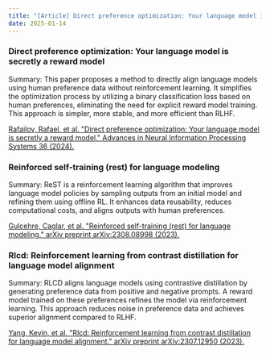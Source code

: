 ```yaml
---
title: "[Article] Direct preference optimization: Your language model is secretly a reward model & Reinforced self-training (rest) for language modeling & Rlcd: Reinforcement learning from contrast distillation for language model alignment"
date: 2025-01-14
---
```


### Direct preference optimization: Your language model is secretly a reward model

Summary: This paper proposes a method to directly align language models using human preference data without reinforcement learning. It simplifies the optimization process by utilizing a binary classification loss based on human preferences, eliminating the need for explicit reward model training. This approach is simpler, more stable, and more efficient than RLHF.

[Rafailov, Rafael, et al. "Direct preference optimization: Your language model is secretly a reward model." Advances in Neural Information Processing Systems 36 (2024).](https://proceedings.neurips.cc/paper_files/paper/2023/hash/a85b405ed65c6477a4fe8302b5e06ce7-Abstract-Conference.html)


### Reinforced self-training (rest) for language modeling
Summary: ReST is a reinforcement learning algorithm that improves language model policies by sampling outputs from an initial model and refining them using offline RL. It enhances data reusability, reduces computational costs, and aligns outputs with human preferences.

[Gulcehre, Caglar, et al. "Reinforced self-training (rest) for language modeling." arXiv preprint arXiv:2308.08998 (2023).](https://arxiv.org/abs/2308.08998)


### Rlcd: Reinforcement learning from contrast distillation for language model alignment

Summary: RLCD aligns language models using contrastive distillation by generating preference data from positive and negative prompts. A reward model trained on these preferences refines the model via reinforcement learning. This approach reduces noise in preference data and achieves superior alignment compared to RLHF.

[Yang, Kevin, et al. "Rlcd: Reinforcement learning from contrast distillation for language model alignment." arXiv preprint arXiv:2307.12950 (2023).](https://arxiv.org/abs/2307.12950)
